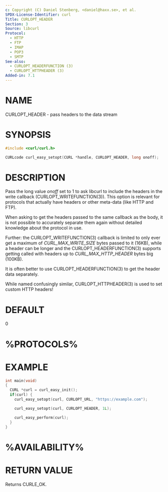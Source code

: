 ```yaml
---
c: Copyright (C) Daniel Stenberg, <daniel@haxx.se>, et al.
SPDX-License-Identifier: curl
Title: CURLOPT_HEADER
Section: 3
Source: libcurl
Protocol:
  - HTTP
  - FTP
  - IMAP
  - POP3
  - SMTP
See-also:
  - CURLOPT_HEADERFUNCTION (3)
  - CURLOPT_HTTPHEADER (3)
Added-in: 7.1
---
```


# NAME

CURLOPT_HEADER - pass headers to the data stream

# SYNOPSIS

~~~c
#include <curl/curl.h>

CURLcode curl_easy_setopt(CURL *handle, CURLOPT_HEADER, long onoff);
~~~

# DESCRIPTION

Pass the long value *onoff* set to 1 to ask libcurl to include the headers
in the write callback (CURLOPT_WRITEFUNCTION(3)). This option is
relevant for protocols that actually have headers or other meta-data (like
HTTP and FTP).

When asking to get the headers passed to the same callback as the body, it is
not possible to accurately separate them again without detailed knowledge
about the protocol in use.

Further: the CURLOPT_WRITEFUNCTION(3) callback is limited to only ever
get a maximum of *CURL_MAX_WRITE_SIZE* bytes passed to it (16KB), while a
header can be longer and the CURLOPT_HEADERFUNCTION(3) supports getting
called with headers up to *CURL_MAX_HTTP_HEADER* bytes big (100KB).

It is often better to use CURLOPT_HEADERFUNCTION(3) to get the header
data separately.

While named confusingly similar, CURLOPT_HTTPHEADER(3) is used to set
custom HTTP headers!

# DEFAULT

0

# %PROTOCOLS%

# EXAMPLE

~~~c
int main(void)
{
  CURL *curl = curl_easy_init();
  if(curl) {
    curl_easy_setopt(curl, CURLOPT_URL, "https://example.com");

    curl_easy_setopt(curl, CURLOPT_HEADER, 1L);

    curl_easy_perform(curl);
  }
}
~~~

# %AVAILABILITY%

# RETURN VALUE

Returns CURLE_OK.
